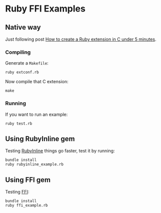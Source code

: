 Ruby FFI Examples
=================

Native way
----------

Just following post [How to create a Ruby extension in C under 5 minutes](http://www.rubyinside.com/how-to-create-a-ruby-extension-in-c-in-under-5-minutes-100.html).

### Compiling

Generate a `Makefile`:

```
ruby extconf.rb
```

Now compile that C extension:

```
make
```

### Running

If you want to run an example:

```
ruby test.rb
```

Using RubyInline gem
--------------------

Testing [RubyInline](https://github.com/seattlerb/rubyinline) things go faster, test it by running:

```
bundle install
ruby rubyinline_example.rb
```

Using FFI gem
-------------

Testing [FFI](https://github.com/ffi/ffi):

```
bundle install
ruby ffi_example.rb
```
